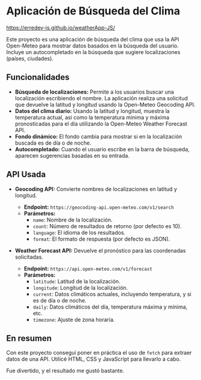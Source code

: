 # Aplicación de Búsqueda del Clima
https://erredev-js.github.io/weatherApp-JS/

Este proyecto es una aplicación de búsqueda del clima que usa la API Open-Meteo para mostrar datos basados en la búsqueda del usuario. Incluye un autocompletado en la búsqueda que sugiere localizaciones (países, ciudades).

## Funcionalidades

- **Búsqueda de localizaciones:** Permite a los usuarios buscar una localización escribiendo el nombre. La aplicación realiza una solicitud que devuelve la latitud y longitud usando la Open-Meteo Geocoding API.
- **Datos del clima diario:** Usando la latitud y longitud, muestra la temperatura actual, así como la temperatura mínima y máxima pronosticadas para el día utilizando la Open-Meteo Weather Forecast API.
- **Fondo dinámico:** El fondo cambia para mostrar si en la localización buscada es de día o de noche.
- **Autocompletado:** Cuando el usuario escribe en la barra de búsqueda, aparecen sugerencias basadas en su entrada.

## API Usada

- **Geocoding API:** Convierte nombres de localizaciones en latitud y longitud.
  - **Endpoint:** `https://geocoding-api.open-meteo.com/v1/search`
  - **Parámetros:**
    - `name`: Nombre de la localización.
    - `count`: Número de resultados de retorno (por defecto es 10).
    - `language`: El idioma de los resultados.
    - `format`: El formato de respuesta (por defecto es JSON).

- **Weather Forecast API:** Devuelve el pronóstico para las coordenadas solicitadas.
  - **Endpoint:** `https://api.open-meteo.com/v1/forecast`
  - **Parámetros:**
    - `latitude`: Latitud de la localización.
    - `longitude`: Longitud de la localización.
    - `current`: Datos climáticos actuales, incluyendo temperatura, y si es de día o de noche.
    - `daily`: Datos climáticos del día, temperatura máxima y mínima, etc.
    - `timezone`: Ajuste de zona horaria.

## En resumen

Con este proyecto conseguí poner en práctica el uso de `fetch` para extraer datos de una API. Utilicé HTML, CSS y JavaScript para llevarlo a cabo.

Fue divertido, y el resultado me gustó bastante.
